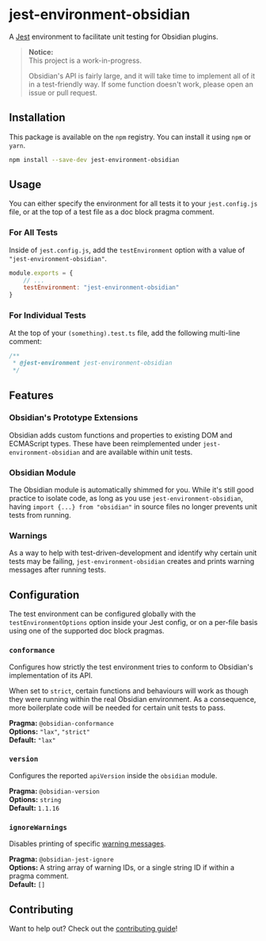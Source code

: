 # jest-environment-obsidian

A [Jest](https://jestjs.io/) environment to facilitate unit testing for Obsidian plugins.

> **Notice:**  
> This project is a work-in-progress.
>
> Obsidian's API is fairly large, and it will take time to implement all of it in a test-friendly way. If some function doesn't work, please open an issue or pull request.

## Installation

This package is available on the `npm` registry. You can install it using `npm` or `yarn`.

```bash
npm install --save-dev jest-environment-obsidian
```

## Usage

You can either specify the environment for all tests it to your `jest.config.js` file, or at the top of a test file as a doc block pragma comment.

### For All Tests

Inside of `jest.config.js`, add the `testEnvironment` option with a value of `"jest-environment-obsidian"`.

```js
module.exports = {
	// ...
	testEnvironment: "jest-environment-obsidian"
}
```

### For Individual Tests

At the top of your `(something).test.ts` file, add the following multi-line comment:

```js
/**
 * @jest-environment jest-environment-obsidian
 */
```

## Features

### Obsidian's Prototype Extensions

Obsidian adds custom functions and properties to existing DOM and ECMAScript types. These have been reimplemented under `jest-environment-obsidian` and are available within unit tests.

### Obsidian Module

The Obsidian module is automatically shimmed for you. While it's still good practice to isolate code, as long as you use `jest-environment-obsidian`, having `import {...} from "obsidian"` in source files no longer prevents unit tests from running.

### Warnings

As a way to help with test-driven-development and identify why certain unit tests may be failing, `jest-environment-obsidian` creates and prints warning messages after running tests.

## Configuration

The test environment can be configured globally with the `testEnvironmentOptions` option inside your Jest config, or on a per-file basis using one of the supported doc block pragmas.

### `conformance`

Configures how strictly the test environment tries to conform to Obsidian's implementation of its API.

When set to `strict`, certain functions and behaviours will work as though they were running within the real Obsidian environment. As a consequence, more boilerplate code will be needed for certain unit tests to pass.

**Pragma:** `@obsidian-conformance`  
**Options:** `"lax"`, `"strict"`  
**Default:** `"lax"`  

### `version`

Configures the reported `apiVersion` inside the `obsidian` module.

**Pragma:** `@obsidian-version`  
**Options:** `string`  
**Default:** `1.1.16`  

### `ignoreWarnings`

Disables printing of specific [warning messages](#warnings).

**Pragma:** `@obsidian-jest-ignore`  
**Options:** A string array of warning IDs, or a single string ID if within a pragma comment.  
**Default:** `[]`  



## Contributing
Want to help out? Check out the [contributing guide](./CONTRIBUTING.md)!
